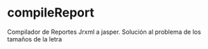 # compileReport
Compilador de Reportes Jrxml a jasper. Solución al problema de los tamaños de la letra
